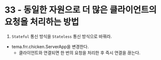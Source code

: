 # 33 - 동일한 자원으로 더 많은 클라이언트의 요청을 처리하는 방법
 
1) `Stateful` 통신 방식을 `Stateless` 통신 방식으로 바꿔라.
 
- tema.frr.chicken.ServerApp을 변경한다.
  - 클라이언트와 연결되면 한 번의 요청을 처리한 후 즉시 연결을 끊는다.
